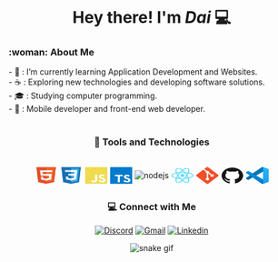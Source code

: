 <div>
  <h1 align="center">Hey there! I'm <i>Dai</i> 💻</h1>
 </div>
 
 <div>
   <h3> :woman: About Me </h3>
  - 🔭 : I’m currently learning Application Development and Websites. <br>
  - ☕ : Exploring new technologies and developing software solutions.<br>
  - 🎓 : Studying computer programming.<br>
  - 💼 : Mobile developer and front-end web developer.
 </div>
 
<br>


<h3 align="center"> 🔧 Tools and Technologies </h3>

<div align="center" valign="top"><br>
  <img align="center" alt="HTML" height="30" width="40" src="https://raw.githubusercontent.com/devicons/devicon/master/icons/html5/html5-original.svg">
  <img align="center" alt="CSS" height="30" width="40" src="https://raw.githubusercontent.com/devicons/devicon/master/icons/css3/css3-original.svg">
  <img align="center" alt="Js" height="30" width="40" src="https://raw.githubusercontent.com/devicons/devicon/master/icons/javascript/javascript-plain.svg">
  <img align="center" alt="Ts" height="30" width="40" src="https://raw.githubusercontent.com/devicons/devicon/master/icons/typescript/typescript-plain.svg">
  <img align="center" alt="nodejs" height="30" width="40" src="https://cdn.jsdelivr.net/gh/devicons/devicon/icons/nodejs/nodejs-original.svg">
  <img align="center" alt="React" height="30" width="40" src="https://raw.githubusercontent.com/devicons/devicon/master/icons/react/react-original.svg">
  <img align="center" alt="git" height="30" width="40" src="https://raw.githubusercontent.com/devicons/devicon/master/icons/git/git-original.svg">
  <img align="center" alt="github" height="30" width="40" src="https://raw.githubusercontent.com/devicons/devicon/master/icons/github/github-original.svg">
  <img align="center" alt="vscode" height="30" width="40" src="https://raw.githubusercontent.com/github/explore/80688e429a7d4ef2fca1e82350fe8e3517d3494d/topics/visual-studio-code/visual-studio-code.png" /></a>
   
  
  ##
  
  <h3> 💻 Connect with Me </h3>

  <div align="center">
 <a href="https://discord.gg/daianapaula#8842" target="_blank"><img src="https://img.shields.io/badge/Discord-7289DA?style=for-the-badge&logo=discord&logoColor=white" target="_blank" alt="Discord"></a> 
  <a href = "mailto:daianaadepaula1@gmail.com"><img src="https://img.shields.io/badge/-Gmail-%23333?style=for-the-badge&logo=gmail&logoColor=white" target="_blank" alt="Gmail"></a>
  <a href="https://www.linkedin.com/in/daiana-de-paula-06aa88224/" target="_blank"><img src="https://img.shields.io/badge/-LinkedIn-%230077B5?style=for-the-badge&logo=linkedin&logoColor=white" target="_blank" alt="Linkedin"></a> 
  
</div>

<div align="center">
  
  ![snake gif](https://github.com/dai-araujo/dai-araujo/blob/output/github-contribution-grid-snake.svg)
  
</div>
  
